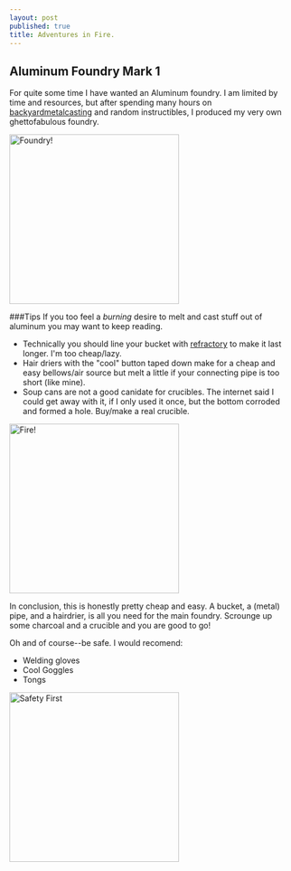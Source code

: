 ```yaml
---
layout: post
published: true
title: Adventures in Fire.
---
```


## Aluminum Foundry Mark 1

For quite some time I have wanted an Aluminum foundry. I am limited by time and resources, but after spending many hours on [backyardmetalcasting](http://www.backyardmetalcasting.com/) and random instructibles, I produced my very own ghettofabulous foundry. 

<img style="margin:auto;width: 300px;" src="http://drive.google.com/uc?export=view&id=0B6bvHkeOaSe-MDM1VGduWlpoQTJLZUVRX2hxc3VpVmkzdmJv" alt="Foundry!"/>

###Tips
If you too feel a _burning_ desire to melt and cast stuff out of aluminum you may want to keep reading.

- Technically you should line your bucket with [refractory](http://en.wikipedia.org/wiki/Refractory) to make it last longer. I'm too cheap/lazy.
- Hair driers with the "cool" button taped down make for a cheap and easy bellows/air source but melt a little if your connecting pipe is too short (like mine).
- Soup cans are not a good canidate for crucibles. The internet said I could get away with it, if I only used it once, but the bottom corroded and formed a hole. Buy/make a real crucible.

<img style="margin:auto;width: 300px;" src="http://drive.google.com/uc?export=view&id=0B6bvHkeOaSe-ak85ZlVpdUU1NkRDYlB2aXUxN2NWYXo5eXU4" alt="Fire!"/>

In conclusion, this is honestly pretty cheap and easy. A bucket, a (metal) pipe, and a hairdrier, is all you need for the main foundry. Scrounge up some charcoal and a crucible and you are good to go!

Oh and of course--be safe. I would recomend:

- Welding gloves 
- Cool Goggles
- Tongs

<img style="margin:auto;width: 300px;" src="http://drive.google.com/uc?export=view&id=0B6bvHkeOaSe-c3huc3BkbndCWUVaSWlTb3JrWDZLLVdiQjRv" alt="Safety First"/>
